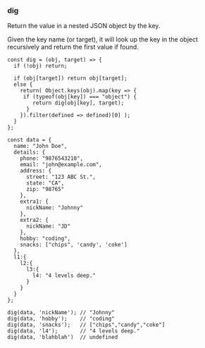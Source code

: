 ### dig

Return the value in a nested JSON object by the key.

Given the key name (or target), it will look up the key in the object recursively and return the first value if found.

```
const dig = (obj, target) => {
  if (!obj) return;

  if (obj[target]) return obj[target];
  else {
    return( Object.keys(obj).map(key => {
     if (typeof(obj[key]) === "object") {
        return dig(obj[key], target);
      }
    }).filter(defined => defined)[0] );
  }
};
```

```
const data = {
  name: "John Doe",
  details: {
    phone: "9876543210",
    email: "john@example.com",
    address: {
      street: "123 ABC St.",
      state: "CA",
      zip: "98765"
    },
    extra1: {
      nickName: "Johnny"
    },
    extra2: {
      nickName: "JD"
    },
    hobby: "coding",
    snacks: ["chips", 'candy', 'coke']
  },
  l1:{
    l2:{
      l3:{
        l4: "4 levels deep."
      }
    }
  }
};

dig(data, 'nickName'); // "Johnny"
dig(data, 'hobby');    // "coding"
dig(data, 'snacks');   // ["chips","candy","coke"]
dig(data, 'l4');       // "4 levels deep."
dig(data, 'blahblah')  // undefined
```
